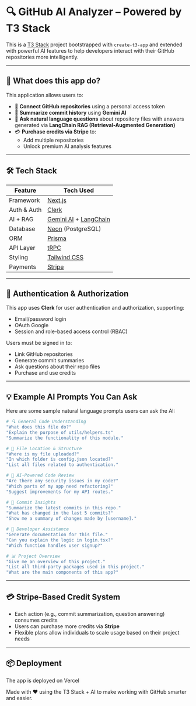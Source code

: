 # 🔍 GitHub AI Analyzer – Powered by T3 Stack

This is a [T3 Stack](https://create.t3.gg/) project bootstrapped with `create-t3-app` and extended with powerful AI features to help developers interact with their GitHub repositories more intelligently.

---

## 🚀 What does this app do?

This application allows users to:

- 🔗 **Connect GitHub repositories** using a personal access token
- 🧠 **Summarize commit history** using **Gemini AI**
- 💬 **Ask natural language questions** about repository files with answers generated via **LangChain RAG (Retrieval-Augmented Generation)**
- 💳 **Purchase credits via Stripe** to:
  - Add multiple repositories
  - Unlock premium AI analysis features

---

## 🛠️ Tech Stack

| Feature              | Tech Used                                                                 |
|----------------------|---------------------------------------------------------------------------|
| Framework            | [Next.js](https://nextjs.org)                                             |
| Auth & Auth          | [Clerk](https://clerk.dev)                                                |
| AI + RAG             | [Gemini AI](https://ai.google.dev) + [LangChain](https://www.langchain.com) |
| Database             | [Neon](https://neon.tech) (PostgreSQL)                                    |
| ORM                  | [Prisma](https://prisma.io)                                               |
| API Layer            | [tRPC](https://trpc.io)                                                   |
| Styling              | [Tailwind CSS](https://tailwindcss.com)                                   |
| Payments             | [Stripe](https://stripe.com)                                              |

---

## 🔐 Authentication & Authorization

This app uses **Clerk** for user authentication and authorization, supporting:

- Email/password login
- OAuth Google
- Session and role-based access control (RBAC)

Users must be signed in to:

- Link GitHub repositories
- Generate commit summaries
- Ask questions about their repo files
- Purchase and use credits

---

## 💡 Example AI Prompts You Can Ask

Here are some sample natural language prompts users can ask the AI:

```bash
# 🔍 General Code Understanding
"What does this file do?"
"Explain the purpose of utils/helpers.ts"
"Summarize the functionality of this module."

# 📂 File Location & Structure
"Where is my file uploaded?"
"In which folder is config.json located?"
"List all files related to authentication."

# 🧠 AI-Powered Code Review
"Are there any security issues in my code?"
"Which parts of my app need refactoring?"
"Suggest improvements for my API routes."

# 🔄 Commit Insights
"Summarize the latest commits in this repo."
"What has changed in the last 5 commits?"
"Show me a summary of changes made by [username]."

# 🤖 Developer Assistance
"Generate documentation for this file."
"Can you explain the logic in login.tsx?"
"Which function handles user signup?"

# 📊 Project Overview
"Give me an overview of this project."
"List all third-party packages used in this project."
"What are the main components of this app?"
```

---

## 💳 Stripe-Based Credit System

- Each action (e.g., commit summarization, question answering) consumes credits
- Users can purchase more credits via **Stripe**
- Flexible plans allow individuals to scale usage based on their project needs

---

## 📦 Deployment

The app is deployed on Vercel





Made with ❤️ using the T3 Stack + AI to make working with GitHub smarter and easier.
